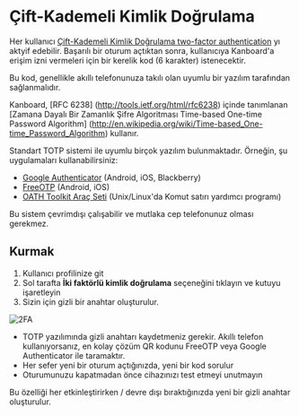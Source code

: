 Çift-Kademeli Kimlik Doğrulama
=========================

Her kullanıcı [Çift-Kademeli Kimlik Doğrulama two-factor authentication](http://en.wikipedia.org/wiki/Two_factor_authentication) yı aktyif edebilir.
Başarılı bir oturum açtıktan sonra, kullanıcıya Kanboard'a erişim izni vermeleri için bir kerelik kod (6 karakter) istenecektir.

Bu kod, genellikle akıllı telefonunuza takılı olan uyumlu bir yazılım tarafından sağlanmalıdır.

Kanboard, [RFC 6238] (http://tools.ietf.org/html/rfc6238) içinde tanımlanan [Zamana Dayalı Bir Zamanlık Şifre Algoritması Time-based One-time Password Algorithm] (http://en.wikipedia.org/wiki/Time-based_One-time_Password_Algorithm) kullanır.

Standart TOTP sistemi ile uyumlu birçok yazılım bulunmaktadır.
Örneğin, şu uygulamaları kullanabilirsiniz:

- [Google Authenticator](https://github.com/google/google-authenticator/) (Android, iOS, Blackberry)
- [FreeOTP](https://freeotp.github.io/) (Android, iOS)
- [OATH Toolkit Araç Seti](http://www.nongnu.org/oath-toolkit/) (Unix/Linux'da Komut satırı yardımcı programı)

Bu sistem çevrimdışı çalışabilir ve mutlaka cep telefonunuz olması gerekmez.

Kurmak
-----

1. Kullanıcı profilinize git
2. Sol tarafta **İki faktörlü kimlik doğrulama** seçeneğini tıklayın ve kutuyu işaretleyin
3. Sizin için gizli bir anahtar oluşturulur.

![2FA](screenshots/2fa.png)

- TOTP yazılımında gizli anahtarı kaydetmeniz gerekir. Akıllı telefon kullanıyorsanız, en kolay çözüm QR kodunu FreeOTP veya Google Authenticator ile taramaktır.
- Her sefer yeni bir oturum açtığınızda, yeni bir kod sorulur
- Oturumunuzu kapatmadan önce cihazınızı test etmeyi unutmayın

Bu özelliği her etkinleştirirken / devre dışı bıraktığınızda yeni bir gizli anahtar oluşturulur.
